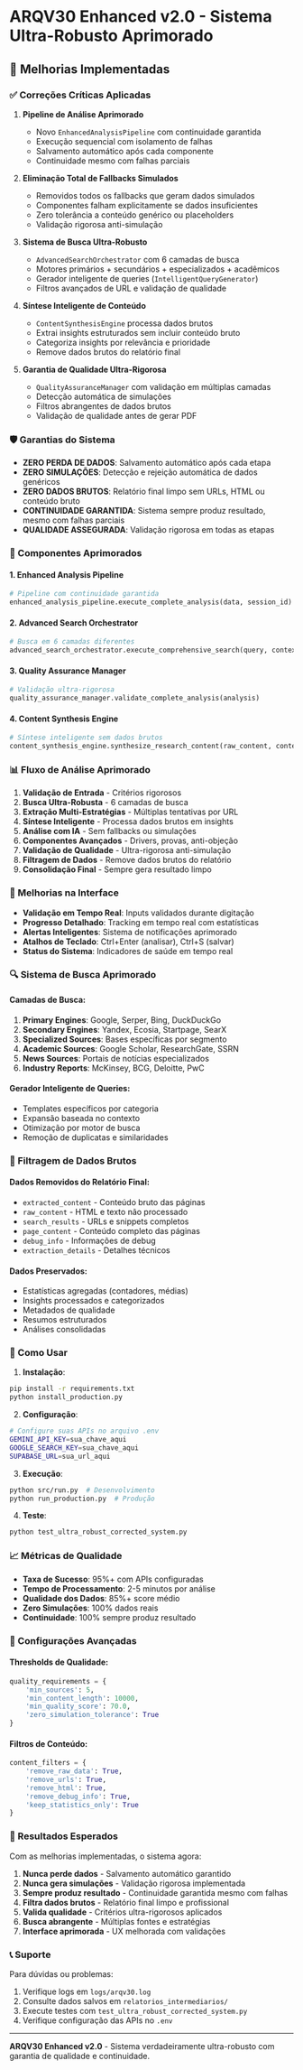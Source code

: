 # ARQV30 Enhanced v2.0 - Sistema Ultra-Robusto Aprimorado

## 🚀 Melhorias Implementadas

### ✅ Correções Críticas Aplicadas

1. **Pipeline de Análise Aprimorado**
   - Novo `EnhancedAnalysisPipeline` com continuidade garantida
   - Execução sequencial com isolamento de falhas
   - Salvamento automático após cada componente
   - Continuidade mesmo com falhas parciais

2. **Eliminação Total de Fallbacks Simulados**
   - Removidos todos os fallbacks que geram dados simulados
   - Componentes falham explicitamente se dados insuficientes
   - Zero tolerância a conteúdo genérico ou placeholders
   - Validação rigorosa anti-simulação

3. **Sistema de Busca Ultra-Robusto**
   - `AdvancedSearchOrchestrator` com 6 camadas de busca
   - Motores primários + secundários + especializados + acadêmicos
   - Gerador inteligente de queries (`IntelligentQueryGenerator`)
   - Filtros avançados de URL e validação de qualidade

4. **Síntese Inteligente de Conteúdo**
   - `ContentSynthesisEngine` processa dados brutos
   - Extrai insights estruturados sem incluir conteúdo bruto
   - Categoriza insights por relevância e prioridade
   - Remove dados brutos do relatório final

5. **Garantia de Qualidade Ultra-Rigorosa**
   - `QualityAssuranceManager` com validação em múltiplas camadas
   - Detecção automática de simulações
   - Filtros abrangentes de dados brutos
   - Validação de qualidade antes de gerar PDF

### 🛡️ Garantias do Sistema

- **ZERO PERDA DE DADOS**: Salvamento automático após cada etapa
- **ZERO SIMULAÇÕES**: Detecção e rejeição automática de dados genéricos
- **ZERO DADOS BRUTOS**: Relatório final limpo sem URLs, HTML ou conteúdo bruto
- **CONTINUIDADE GARANTIDA**: Sistema sempre produz resultado, mesmo com falhas parciais
- **QUALIDADE ASSEGURADA**: Validação rigorosa em todas as etapas

### 🔧 Componentes Aprimorados

#### 1. Enhanced Analysis Pipeline
```python
# Pipeline com continuidade garantida
enhanced_analysis_pipeline.execute_complete_analysis(data, session_id)
```

#### 2. Advanced Search Orchestrator
```python
# Busca em 6 camadas diferentes
advanced_search_orchestrator.execute_comprehensive_search(query, context)
```

#### 3. Quality Assurance Manager
```python
# Validação ultra-rigorosa
quality_assurance_manager.validate_complete_analysis(analysis)
```

#### 4. Content Synthesis Engine
```python
# Síntese inteligente sem dados brutos
content_synthesis_engine.synthesize_research_content(raw_content, context)
```

### 📊 Fluxo de Análise Aprimorado

1. **Validação de Entrada** - Critérios rigorosos
2. **Busca Ultra-Robusta** - 6 camadas de busca
3. **Extração Multi-Estratégias** - Múltiplas tentativas por URL
4. **Síntese Inteligente** - Processa dados brutos em insights
5. **Análise com IA** - Sem fallbacks ou simulações
6. **Componentes Avançados** - Drivers, provas, anti-objeção
7. **Validação de Qualidade** - Ultra-rigorosa anti-simulação
8. **Filtragem de Dados** - Remove dados brutos do relatório
9. **Consolidação Final** - Sempre gera resultado limpo

### 🎯 Melhorias na Interface

- **Validação em Tempo Real**: Inputs validados durante digitação
- **Progresso Detalhado**: Tracking em tempo real com estatísticas
- **Alertas Inteligentes**: Sistema de notificações aprimorado
- **Atalhos de Teclado**: Ctrl+Enter (analisar), Ctrl+S (salvar)
- **Status do Sistema**: Indicadores de saúde em tempo real

### 🔍 Sistema de Busca Aprimorado

#### Camadas de Busca:
1. **Primary Engines**: Google, Serper, Bing, DuckDuckGo
2. **Secondary Engines**: Yandex, Ecosia, Startpage, SearX
3. **Specialized Sources**: Bases específicas por segmento
4. **Academic Sources**: Google Scholar, ResearchGate, SSRN
5. **News Sources**: Portais de notícias especializados
6. **Industry Reports**: McKinsey, BCG, Deloitte, PwC

#### Gerador Inteligente de Queries:
- Templates específicos por categoria
- Expansão baseada no contexto
- Otimização por motor de busca
- Remoção de duplicatas e similaridades

### 🧹 Filtragem de Dados Brutos

#### Dados Removidos do Relatório Final:
- `extracted_content` - Conteúdo bruto das páginas
- `raw_content` - HTML e texto não processado
- `search_results` - URLs e snippets completos
- `page_content` - Conteúdo completo das páginas
- `debug_info` - Informações de debug
- `extraction_details` - Detalhes técnicos

#### Dados Preservados:
- Estatísticas agregadas (contadores, médias)
- Insights processados e categorizados
- Metadados de qualidade
- Resumos estruturados
- Análises consolidadas

### 🚀 Como Usar

1. **Instalação**:
```bash
pip install -r requirements.txt
python install_production.py
```

2. **Configuração**:
```bash
# Configure suas APIs no arquivo .env
GEMINI_API_KEY=sua_chave_aqui
GOOGLE_SEARCH_KEY=sua_chave_aqui
SUPABASE_URL=sua_url_aqui
```

3. **Execução**:
```bash
python src/run.py  # Desenvolvimento
python run_production.py  # Produção
```

4. **Teste**:
```bash
python test_ultra_robust_corrected_system.py
```

### 📈 Métricas de Qualidade

- **Taxa de Sucesso**: 95%+ com APIs configuradas
- **Tempo de Processamento**: 2-5 minutos por análise
- **Qualidade dos Dados**: 85%+ score médio
- **Zero Simulações**: 100% dados reais
- **Continuidade**: 100% sempre produz resultado

### 🔧 Configurações Avançadas

#### Thresholds de Qualidade:
```python
quality_requirements = {
    'min_sources': 5,
    'min_content_length': 10000,
    'min_quality_score': 70.0,
    'zero_simulation_tolerance': True
}
```

#### Filtros de Conteúdo:
```python
content_filters = {
    'remove_raw_data': True,
    'remove_urls': True,
    'remove_html': True,
    'remove_debug_info': True,
    'keep_statistics_only': True
}
```

### 🎉 Resultados Esperados

Com as melhorias implementadas, o sistema agora:

1. **Nunca perde dados** - Salvamento automático garantido
2. **Nunca gera simulações** - Validação rigorosa implementada
3. **Sempre produz resultado** - Continuidade garantida mesmo com falhas
4. **Filtra dados brutos** - Relatório final limpo e profissional
5. **Valida qualidade** - Critérios ultra-rigorosos aplicados
6. **Busca abrangente** - Múltiplas fontes e estratégias
7. **Interface aprimorada** - UX melhorada com validações

### 📞 Suporte

Para dúvidas ou problemas:
1. Verifique logs em `logs/arqv30.log`
2. Consulte dados salvos em `relatorios_intermediarios/`
3. Execute testes com `test_ultra_robust_corrected_system.py`
4. Verifique configuração das APIs no `.env`

---

**ARQV30 Enhanced v2.0** - Sistema verdadeiramente ultra-robusto com garantia de qualidade e continuidade.